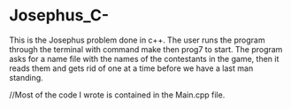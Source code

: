 # Josephus_C-
This is the Josephus problem done in c++. The user runs the program through the terminal with command make then prog7 to start. The program asks for a name file with the names of the contestants in the game, then it reads them and gets rid of one at a time before we have a last man standing.

//Most of the code I wrote is contained in the Main.cpp file.
